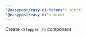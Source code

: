 ```yaml
---
"@easypost/easy-ui-tokens": minor
"@easypost/easy-ui": minor
---
```


Create `<Stepper />` component
